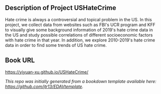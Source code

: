 ## Description of Project USHateCrime

Hate crime is always a controversial and topical problem in the US. In this project, we collect data from websites such as FBI's UCR program and KFF to visually give some background information of 2019's hate crime data in the US and study possible correlations of different socioeconomic factors with hate crime in that year. In addition, we explore 2010-2019's hate crime data in order to find some trends of US hate crime. 

## Book URL

https://yiyuan-xu.github.io/USHateCrime/


*This repo was initially generated from a bookdown template available here: https://github.com/jtr13/EDAVtemplate.*	





